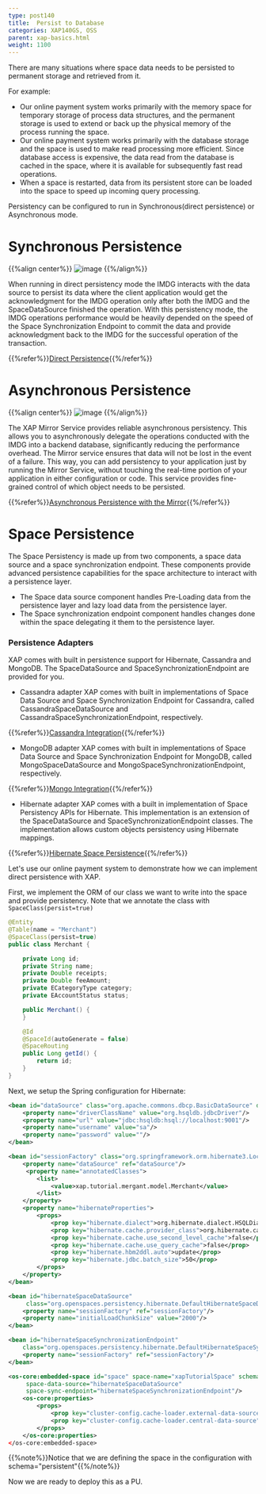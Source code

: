 ```yaml
---
type: post140
title:  Persist to Database
categories: XAP140GS, OSS
parent: xap-basics.html
weight: 1100
---
```





There are many situations where space data needs to be persisted to permanent storage and retrieved from it.




For example:

* Our online payment system works primarily with the memory space for temporary storage of process data structures, and the permanent storage is used to extend or back up the physical memory of the process running the space.<br>
* Our online payment system works primarily with the database storage and the space is used to make read processing more efficient. Since database access is expensive, the data read from the database is cached in the space, where it is available for subsequently fast read operations.<br>
* When a space is restarted, data from its persistent store can be loaded into the space to speed up incoming query processing.



Persistency can be configured to run in Synchronous(direct persistence) or Asynchronous mode.

# Synchronous Persistence

{{%align center%}}
![image](/attachment_files/qsg/data-grid-sync-persistNew.jpg)
{{%/align%}}

When running in direct persistency mode the IMDG interacts with the data source to persist its data where the client application would get the acknowledgment for the IMDG operation only after both the IMDG and the SpaceDataSource finished the operation. With this persistency mode, the IMDG operations performance would be heavily depended on the speed of the Space Synchronization Endpoint to commit the data and provide acknowledgment back to the IMDG for the successful operation of the transaction.


{{%refer%}}[Direct Persistence](../dev-java/direct-persistency.html){{%/refer%}}



# Asynchronous Persistence

{{%align center%}}
![image](/attachment_files/qsg/data-grid-async-persistNew.jpg)
{{%/align%}}

The XAP Mirror Service provides reliable asynchronous persistency. This allows you to asynchronously delegate the operations conducted with the IMDG into a backend database, significantly reducing the performance overhead. The Mirror service ensures that data will not be lost in the event of a failure. This way, you can add persistency to your application just by running the Mirror Service, without touching the real-time portion of your application in either configuration or code. This service provides fine-grained control of which object needs to be persisted.


{{%refer%}}[Asynchronous Persistence with the Mirror](../dev-java/asynchronous-persistency-with-the-mirror.html){{%/refer%}}

 


# Space Persistence
The Space Persistency is made up from two components, a space data source and a space synchronization endpoint.
These components provide advanced persistence capabilities for the space architecture to interact with a persistence layer.

- The Space data source component handles Pre-Loading data from the persistence layer and lazy load data from the persistence layer.
- The Space synchronization endpoint component handles changes done within the space delegating it them to the persistence layer.

### Persistence Adapters
XAP comes with built in persistence support for Hibernate, Cassandra and MongoDB. The SpaceDataSource and SpaceSynchronizationEndpoint are provided for you.

- Cassandra adapter
XAP comes with built in implementations of Space Data Source and Space Synchronization Endpoint for Cassandra, called CassandraSpaceDataSource and CassandraSpaceSynchronizationEndpoint, respectively.

{{%refer%}}[Cassandra Integration](../dev-java/cassandra.html){{%/refer%}}

- MongoDB adapter
XAP comes with built in implementations of Space Data Source and Space Synchronization Endpoint for MongoDB, called MongoSpaceDataSource and MongoSpaceSynchronizationEndpoint, respectively.


{{%refer%}}[Mongo Integration](../dev-java/mongodb.html){{%/refer%}}



- Hibernate adapter
  XAP comes with a built in implementation of Space Persistency APIs for Hibernate. This implementation is an extension of the SpaceDataSource and SpaceSynchronizationEndpoint classes. The implementation allows custom objects persistency using Hibernate mappings.

{{%refer%}}[Hibernate Space Persistence](../dev-java/hibernate-space-persistency.html){{%/refer%}}



Let's use our online payment system to demonstrate how we can implement direct persistence with XAP. 

First, we implement the ORM of our class we want to write into the space and provide persistency. Note that we annotate the class with `SpaceClass(persist=true)`

```java
@Entity
@Table(name = "Merchant")
@SpaceClass(persist=true)
public class Merchant {

	private Long id;
	private String name;
	private Double receipts;
	private Double feeAmount;
	private ECategoryType category;
	private EAccountStatus status;

	public Merchant() {
	}

	@Id
	@SpaceId(autoGenerate = false)
	@SpaceRouting
	public Long getId() {
		return id;
	}
}
```

Next, we setup the Spring configuration for Hibernate: 

```xml
<bean id="dataSource" class="org.apache.commons.dbcp.BasicDataSource" destroy-method="close">
    <property name="driverClassName" value="org.hsqldb.jdbcDriver"/>
    <property name="url" value="jdbc:hsqldb:hsql://localhost:9001"/>
    <property name="username" value="sa"/>
    <property name="password" value=""/>
</bean>

<bean id="sessionFactory" class="org.springframework.orm.hibernate3.LocalSessionFactoryBean">
    <property name="dataSource" ref="dataSource"/>
     <property name="annotatedClasses">
        <list>
            <value>xap.tutorial.mergant.model.Merchant</value>
        </list>
    </property>
    <property name="hibernateProperties">
        <props>
            <prop key="hibernate.dialect">org.hibernate.dialect.HSQLDialect</prop>
            <prop key="hibernate.cache.provider_class">org.hibernate.cache.NoCacheProvider</prop>
            <prop key="hibernate.cache.use_second_level_cache">false</prop>
            <prop key="hibernate.cache.use_query_cache">false</prop>
            <prop key="hibernate.hbm2ddl.auto">update</prop>
            <prop key="hibernate.jdbc.batch_size">50</prop>            
        </props>
    </property>
</bean>

<bean id="hibernateSpaceDataSource" 
     class="org.openspaces.persistency.hibernate.DefaultHibernateSpaceDataSourceFactoryBean">
    <property name="sessionFactory" ref="sessionFactory"/>
    <property name="initialLoadChunkSize" value="2000"/>
</bean>

<bean id="hibernateSpaceSynchronizationEndpoint"
    class="org.openspaces.persistency.hibernate.DefaultHibernateSpaceSynchronizationEndpointFactoryBean">
    <property name="sessionFactory" ref="sessionFactory"/>
</bean>

<os-core:embedded-space id="space" space-name="xapTutorialSpace" schema="persistent"
     space-data-source="hibernateSpaceDataSource" 
     space-sync-endpoint="hibernateSpaceSynchronizationEndpoint"/>
    <os-core:properties>
        <props>
            <prop key="cluster-config.cache-loader.external-data-source">true</prop>
            <prop key="cluster-config.cache-loader.central-data-source">true</prop>
        </props>
    </os-core:properties>
</os-core:embedded-space>
```

{{%note%}}Notice that we are defining the space in the configuration with schema="persistent"{{%/note%}}

Now we are ready to deploy this as a PU.



